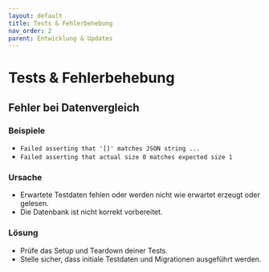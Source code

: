 ```yaml
---
layout: default
title: Tests & Fehlerbehebung
nav_order: 2
parent: Entwicklung & Updates
---
```


# Tests & Fehlerbehebung

## Fehler bei Datenvergleich

### Beispiele

- `Failed asserting that '[]' matches JSON string ...`
- `Failed asserting that actual size 0 matches expected size 1`

### Ursache

- Erwartete Testdaten fehlen oder werden nicht wie erwartet erzeugt oder gelesen.
- Die Datenbank ist nicht korrekt vorbereitet.

### Lösung

- Prüfe das Setup und Teardown deiner Tests.
- Stelle sicher, dass initiale Testdaten und Migrationen ausgeführt werden.
